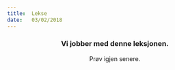```yaml
---
title:  Lekse
date:   03/02/2018
---
```


### <center>Vi jobber med denne leksjonen.</center>
<center>Prøv igjen senere.</center>